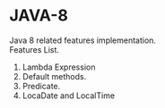 # JAVA-8
Java 8 related features implementation.<br/>
Features List.<br/>
1) Lambda Expression
2) Default methods.
3) Predicate.
4) LocaDate and LocalTime
